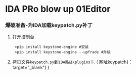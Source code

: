 # IDA PRo blow up 01Editor 
### 爆破准备-为IDA加载keypatch.py补丁 
1. 打开控制台
   
        >pip install keystone-engine #安装
        >pip install keystone-engine --upfrade #升级
2. 拷贝文件`keypatch.py`到`IDA路径\plugins下`.  ( 网址[keypatch](https://github.com/keystone-engine/keypatch){：target="_blank"} )


